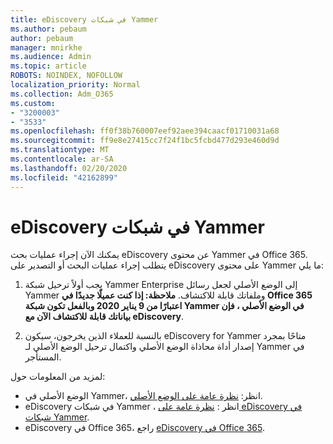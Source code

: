 ```yaml
---
title: eDiscovery في شبكات Yammer
ms.author: pebaum
author: pebaum
manager: mnirkhe
ms.audience: Admin
ms.topic: article
ROBOTS: NOINDEX, NOFOLLOW
localization_priority: Normal
ms.collection: Adm_O365
ms.custom:
- "3200003"
- "3533"
ms.openlocfilehash: ff0f38b760007eef92aee394caacf01710031a68
ms.sourcegitcommit: ff9e8e27415cc7f24f1bc5fcbd477d293e460d9d
ms.translationtype: MT
ms.contentlocale: ar-SA
ms.lasthandoff: 02/20/2020
ms.locfileid: "42162899"
---
```

# <a name="ediscovery-in-yammer-networks"></a>eDiscovery في شبكات Yammer

يمكنك الآن إجراء عمليات بحث eDiscovery عن محتوى Yammer في Office 365.  يتطلب إجراء عمليات البحث أو التصدير على eDiscovery على محتوى Yammer ما يلي:

1. يجب أولاً ترحيل شبكة Yammer Enterprise إلى الوضع الأصلي لجعل رسائل Yammer وملفاتك قابلة للاكتشاف. **ملاحظة: إذا كنت عميلًا جديدًا في Office 365 اعتبارًا من 9 يناير 2020 وبالفعل تكون شبكة Yammer في الوضع الأصلي ، فإن بياناتك قابلة للاكتشاف الآن مع eDiscovery**.

2. بالنسبة للعملاء الذين يخرجون، سيكون eDiscovery for Yammer متاحًا بمجرد إصدار أداة محاذاة الوضع الأصلي واكتمال ترحيل الوضع الأصلي لـ Yammer في المستأجر.

لمزيد من المعلومات حول:

- الوضع الأصلي في Yammer، انظر: [نظرة عامة على الوضع الأصلي](https://docs.microsoft.com/yammer/configure-your-yammer-network/overview-native-mode).
- eDiscovery في شبكات Yammer ، انظر : [نظرة عامة على eDiscovery في شبكات Yammer](https://docs.microsoft.com/en-us/yammer/manage-security-and-compliance/overview-of-ediscovery).
- eDiscovery في Office 365، راجع [eDiscovery في Office 365](https://docs.microsoft.com/en-us/microsoft-365/compliance/ediscovery).
